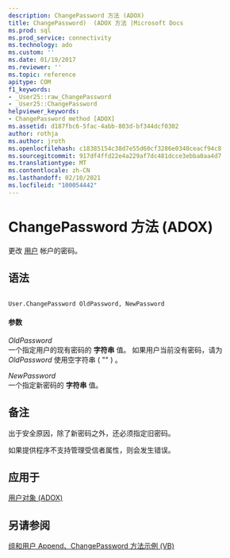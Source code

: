 ```yaml
---
description: ChangePassword 方法 (ADOX)
title: ChangePassword)  (ADOX 方法 |Microsoft Docs
ms.prod: sql
ms.prod_service: connectivity
ms.technology: ado
ms.custom: ''
ms.date: 01/19/2017
ms.reviewer: ''
ms.topic: reference
apitype: COM
f1_keywords:
- _User25::raw_ChangePassword
- _User25::ChangePassword
helpviewer_keywords:
- ChangePassword method [ADOX]
ms.assetid: d187fbc6-5fac-4abb-803d-bf344dcf0302
author: rothja
ms.author: jroth
ms.openlocfilehash: c18385154c38d7e55d60cf3286e0340ceacf94c8
ms.sourcegitcommit: 917df4ffd22e4a229af7dc481dcce3ebba0aa4d7
ms.translationtype: MT
ms.contentlocale: zh-CN
ms.lasthandoff: 02/10/2021
ms.locfileid: "100054442"
---
```

# <a name="changepassword-method-adox"></a>ChangePassword 方法 (ADOX)
更改 [用户](./user-object-adox.md) 帐户的密码。  
  
## <a name="syntax"></a>语法  
  
```  
  
User.ChangePassword OldPassword, NewPassword  
```  
  
#### <a name="parameters"></a>参数  
 *OldPassword*  
 一个指定用户的现有密码的 **字符串** 值。 如果用户当前没有密码，请为 *OldPassword* 使用空字符串 ( "" ) 。  
  
 *NewPassword*  
 一个指定新密码的 **字符串** 值。  
  
## <a name="remarks"></a>备注  
 出于安全原因，除了新密码之外，还必须指定旧密码。  
  
 如果提供程序不支持管理受信者属性，则会发生错误。  
  
## <a name="applies-to"></a>应用于  
 [用户对象 (ADOX)](./user-object-adox.md)  
  
## <a name="see-also"></a>另请参阅  
 [组和用户 Append、ChangePassword 方法示例 (VB)](./groups-and-users-append-changepassword-methods-example-vb.md)